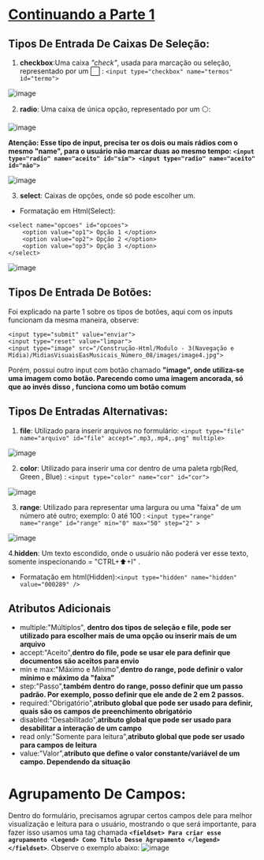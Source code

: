 # [Continuando a Parte 1](https://github.com/Karlos-Eduardo-Mrqs/Construcao-Html-Css-Javascript/blob/Test/Constru%C3%A7%C3%A3o-Html/Modulo%20-%205(Formul%C3%A1rios)/EstruturaDoFormul%C3%A1rio/Inputs.md) 

## Tipos De Entrada De Caixas De Seleção: 

1. **checkbox**:Uma caixa *"check"*, usada para marcação ou seleção, representado por um ⬜ : `` <input type="checkbox" name="termos" id="termo"> ``

![image](https://github.com/Karlos-Eduardo-Mrqs/Construcao-Html-Css-Javascript/assets/172524894/a55165bc-9242-4ed6-a282-8bff5f47a939)

2. **radio**: Uma caixa de única opção, representado por um ⚪: 

![image](https://github.com/Karlos-Eduardo-Mrqs/Construcao-Html-Css-Javascript/assets/172524894/e17fed6e-5578-4887-8bba-50c9179819d9)

**Atenção: Esse tipo de input, precisa ter os dois ou mais rádios com o mesmo "name", para o usuário não marcar duas ao mesmo tempo: 
`` <input type="radio" name="aceito" id="sim"> <input type="radio" name="aceito" id="não"> ``**

![image](https://github.com/Karlos-Eduardo-Mrqs/Construcao-Html-Css-Javascript/assets/172524894/31753079-8474-4922-97be-a3e9736a59f8)

3. **select**: Caixas de opções, onde só pode escolher um.

- Formatação em Html(Select): 
```
<select name="opcoes" id="opcoes">
    <option value="op1"> Opção 1 </option>
    <option value="op2"> Opção 2 </option>
    <option value="op3"> Opção 3 </option>
</select>
```

 ![image](https://github.com/Karlos-Eduardo-Mrqs/Construcao-Html-Css-Javascript/assets/172524894/d98c1e49-94aa-4cd4-a5b0-0611bfa830af)

## Tipos De Entrada De Botões:
Foi explicado na parte 1 sobre os tipos de botões, aqui com os inputs funcionam da mesma maneira, observe:

```
<input type="submit" value="enviar">
<input type="reset" value="limpar">
<input type="image" src="/Construção-Html/Modulo - 3(Navegação e Mídia)/MidiasVisuaisEasMusicais_Número_08/images/image4.jpg">
```

Porém, possuí outro input com botão chamado **"image", onde utiliza-se uma imagem como botão. Parecendo como uma imagem ancorada, só que ao invés disso , funciona como um botão comum**

## Tipos De Entradas Alternativas: 

1. **file**: Utilizado para inserir arquivos no formulário: ``<input type="file" name="arquivo" id="file" accept=".mp3,.mp4,.png" multiple>``

![image](https://github.com/Karlos-Eduardo-Mrqs/Construcao-Html-Css-Javascript/assets/172524894/69faa58a-b15f-4e73-8290-69749f5a5886) 

2. **color**: Utilizado para inserir uma cor dentro de uma paleta rgb(Red, Green , Blue) : ``<input type="color" name="cor" id="cor">``

![image](https://github.com/Karlos-Eduardo-Mrqs/Construcao-Html-Css-Javascript/assets/172524894/44d193e9-4bdc-460c-bbcb-fa30fd2be1e0)

3. **range**: Utilizado para representar uma largura ou uma "faixa" de um número até outro; exemplo: 0 até 100 : ``<input type="range" name="range" id="range" min="0" max="50" step="2" >``

![image](https://github.com/Karlos-Eduardo-Mrqs/Construcao-Html-Css-Javascript/assets/172524894/06c76384-f781-481b-96b9-deea5851ead0)

4.**hidden**: Um texto escondido, onde o usuário não poderá ver esse texto, somente inspecionando = "CTRL+⬆️+I" .

- Formatação em html(Hidden):``<input type="hidden" name="hidden" value="000289" />``

## Atributos Adicionais 
- multiple:"Múltiplos", **dentro dos tipos de seleção e file, pode ser utilizado para escolher mais de uma opção ou inserir mais de um arquivo**
- accept:"Aceito",**dentro do file, pode se usar ele para definir que documentos são aceitos para envio**
- min e max:"Máximo e Mínimo",**dentro do range, pode definir o valor mínimo e máximo da "faixa"**
- step:"Passo",**também dentro do range, posso definir que um passo padrão. Por exemplo, posso definir que ele ande de 2 em 2 passos.**
- required:"Obrigatório",**atributo global que pode ser usado para definir, quais são os campos de preenchimento obrigatório**
- disabled:"Desabilitado",**atributo global que pode ser usado para desabilitar a interação de um campo**
- read only:"Somente para leitura",**atributo global que pode ser usado para campos de leitura**
- value:"Valor",**atributo que define o valor constante/variável de um campo. Dependendo da situação**

# Agrupamento De Campos:
Dentro do formulário, precisamos agrupar certos campos dele para melhor visualização e leitura para o usuário, mostrando o que será importante, para fazer isso usamos uma tag chamada **``<fieldset> Para criar esse agrupamento <legend> Como Título Desse Agrupamento </legend> </fieldset>``**. Observe o exemplo abaixo:
![image](https://github.com/Karlos-Eduardo-Mrqs/Construcao-Html-Css-Javascript/assets/172524894/1eff2f5e-6a80-4fce-a4c9-d1af423c2136)
